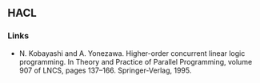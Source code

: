 ## HACL

### Links
  - N. Kobayashi and A. Yonezawa. Higher-order concurrent linear logic programming. In Theory and Practice of Parallel Programming, volume 907 of LNCS, pages 137–166. Springer-Verlag, 1995.
